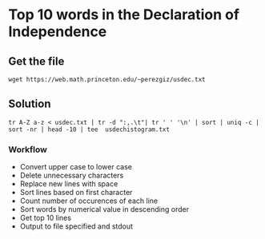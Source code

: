 # Top 10 words in the Declaration of Independence

## Get the file
```
wget https://web.math.princeton.edu/~perezgiz/usdec.txt
```

## Solution
```
tr A-Z a-z < usdec.txt | tr -d ":,.\t"| tr ' ' '\n' | sort | uniq -c | sort -nr | head -10 | tee  usdechistogram.txt
```

### Workflow
- Convert upper case to lower case
- Delete unnecessary characters
- Replace new lines with space
- Sort lines based on first character
- Count number of occurences of each line
- Sort words by numerical value in descending order
- Get top 10 lines
- Output to file specified and stdout




